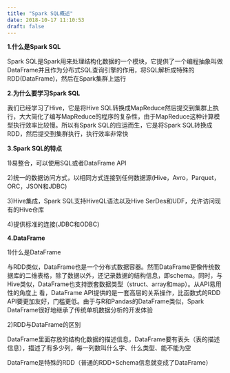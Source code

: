 ```yaml
---
title: "Spark SQL概述"
date: 2018-10-17 11:10:53
draft: false
---
```

**1.什么是Spark SQL**

Spark SQL是Spark用来处理结构化数据的一个模块，它提供了一个编程抽象叫做DataFrame并且作为分布式SQL查询引擎的作用，将SQL解析成特殊的RDD(DataFrame)，然后在Spark集群上运行

**2.为什么要学习Spark SQL**

我们已经学习了Hive，它是将Hive SQL转换成MapReduce然后提交到集群上执行，大大简化了编写MapReduce的程序的复杂性，由于MapReduce这种计算模型执行效率比较慢。所以有Spark SQL的应运而生，它是将Spark SQL转换成RDD，然后提交到集群执行，执行效率非常快

**3.Spark SQL的特点**

1)易整合，可以使用SQL或者DataFrame API

2)统一的数据访问方式，以相同方式连接到任何数据源(Hive，Avro，Parquet，ORC，JSON和JDBC)

3)Hive集成，Spark SQL支持HiveQL语法以及Hive SerDes和UDF，允许访问现有的Hive仓库

4)提供标准的连接(JDBC和ODBC)

**4.DataFrame**

1)什么是DataFrame

与RDD类似，DataFrame也是一个分布式数据容器。然而DataFrame更像传统数据库的二维表格，除了数据以外，还记录数据的结构信息，即schema。同时，与Hive类似，DataFrame也支持嵌套数据类型（struct、array和map）。从API易用性的角度上 看，DataFrame API提供的是一套高层的关系操作，比函数式的RDD API要更加友好，门槛更低。由于与R和Pandas的DataFrame类似，Spark DataFrame很好地继承了传统单机数据分析的开发体验

2)RDD与DataFrame的区别

DataFrame里面存放的结构化数据的描述信息，DataFrame要有表头（表的描述信息），描述了有多少列，每一列数叫什么字、什么类型、能不能为空

DataFrame是特殊的RDD（普通的RDD+Schema信息就变成了DataFrame）